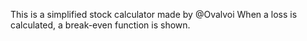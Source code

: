 This is a simplified stock calculator made by @Ovalvoi
When a loss is calculated, a break-even function is shown. 
